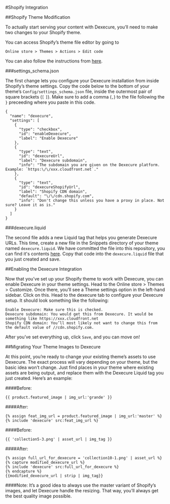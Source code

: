 #Shopify Integration

##Shopify Theme Modification

To actually start serving your content with Dexecure, you’ll need to make two changes to your Shopify theme.

You can access Shopify’s theme file editor by going to

`Online store > Themes > Actions > Edit code`

You can also follow the instructions from [here](https://help.shopify.com/themes/customization).

###settings_schema.json

The first change lets you configure your Dexecure installation from inside Shopify’s theme settings. Copy the code below to the bottom of your theme’s `Config/settings_schema.json` file, inside the outermost pair of square brackets (`[` `]`). Make sure to add a comma (`,`) to the file following the `}` preceeding where you paste in this code.

```
{
  "name": "dexecure",
  "settings": [
    {
      "type": "checkbox",
      "id": "enableDexecure",
      "label": "Enable Dexecure"
    },
    {
      "type": "text",
      "id": "dexecureUrl",
      "label": "Dexecure subdomain",
      "info": "The subdomain you are given on the Dexecure platform. Example: `https:\/\/xxx.cloudfront.net`."
    },
    {
      "type": "text",
      "id": "dexecureShopifyUrl",
      "label": "Shopify CDN domain",
      "default": "\/\/cdn.shopify.com",
      "info": "Don't change this unless you have a proxy in place. Not sure? Leave it as is."
    }
  ]
}
```

###dexecure.liquid

The second file adds a new Liquid tag that helps you generate Dexecure URLs. This time, create a new file in the Snippets directory of your theme named `dexecure.liquid`. We have committed the file into this repository, you can find it's contents [here](https://raw.githubusercontent.com/Dexter-JS/shopify-plugin/master/dexecure.liquid?token=AAvS63ervggjpTvYrz2yIi295AyBhNLPks5Xvt7HwA%3D%3D#). Copy that code into the `dexecure.liquid` file that you just created and save.

##Enabling the Dexecure Integration

Now that you’ve set up your Shopify theme to work with Dexecure, you can enable Dexecure in your theme settings. Head to the Online store > Themes > Customize. Once there, you’ll see a Theme settings option in the left-hand sidebar. Click on this. Head to the dexecure tab to configure your Dexecure setup. It should look something like the following:

```
Enable Dexecure: Make sure this is checked.
Dexecure subdomain: You would get this from Dexecure. It would be something like https://xxx.cloudfront.net
Shopify CDN domain: You’ll most likely not want to change this from the default value of //cdn.shopify.com.
```

After you’ve set everything up, click `Save`, and you can move on!

##Migrating Your Theme Images to Dexecure

At this point, you’re ready to change your existing theme’s assets to use Dexecure. The exact process will vary depending on your theme, but the basic idea won’t change. Just find places in your theme where existing assets are being output, and replace them with the Dexecure Liquid tag you just created. Here’s an example:

####Before:
```
{{ product.featured_image | img_url:'grande' }}
```
####After:
```
{% assign feat_img_url = product.featured_image | img_url:'master' %}
{% include 'dexecure' src:feat_img_url %}
```
####Before:
```
{{ 'collection5-3.png' | asset_url | img_tag }}
```
####After:
```
{% assign full_url_for_dexecure = 'collection10-1.png' | asset_url %}
{% capture modified_dexecure_url %}
{% include 'dexecure' src:full_url_for_dexecure %}
{% endcapture %}
{{modified_dexecure_url | strip | img_tag}}
```
####Note:
It’s a good idea to always use the master variant of Shopify’s images, and let Dexecure handle the resizing. That way, you’ll always get the best quality image possible.
